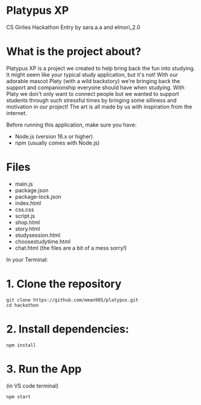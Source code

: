 # Platypus XP
CS Girlies Hackathon Entry by sara.a.a and elmori_2.0

# What is the project about?
Platypus XP is a project we created to help bring back the fun into studying. It might seem like your typical study application, but it's not! With our adorable mascot Platy (with a wild backstory) we're bringing back the support and companionship everyone should have when studying. With Platy we don't only want to connect people but we wanted to support students through such stressful times by bringing some silliness and motivation in our project! The art is all made by us with inspiration from the internet.

Before running this application, make sure you have:
 - Node.js (version 16.x or higher)
 - npm (usually comes with Node.js)

# Files
- main.js
- package.json
- package-lock.json
- index.html
- css.css
- script.js
- shop.html
- story.html
- studysession.html
- choosestudytime.html
- chat.html
(the files are a bit of a mess sorry!)

In your Terminal:
# 1. Clone the repository
 ```
git clone https://github.com/eman985/platypus.git
cd hackathon
```
# 2. Install dependencies:
   ```
   npm install
   ```
# 3. Run the App
   (in VS code terminal)
   ```
   npm start
   ```
